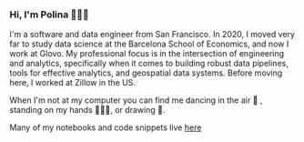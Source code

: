 ### Hi, I'm Polina 👩🏻‍💻

I'm a software and data engineer from San Francisco. In 2020, I moved very far to study data science at the Barcelona School of Economics, and now I work at Glovo. My professional focus is in the intersection of engineering and analytics, specifically when it comes to building robust data pipelines, tools for effective analytics, and geospatial data systems. Before moving here, I worked at Zillow in the US.

When I'm not at my computer you can find me dancing in the air 💃 , standing on my hands 🤸🏻‍♀️, or drawing 🎨.

Many of my notebooks and code snippets live [here](https://gist.github.com/polinabee)

<!--
**polinabee/polinabee** is a ✨ _special_ ✨ repository because its `README.md` (this file) appears on your GitHub profile.

Here are some ideas to get you started:

- 🔭 I’m currently working on ...
- 🌱 I’m currently learning ...
- 👯 I’m looking to collaborate on ...
- 🤔 I’m looking for help with ...
- 💬 Ask me about ...
- 📫 How to reach me: ...
- 😄 Pronouns: ...
- ⚡ Fun fact: ...
-->
